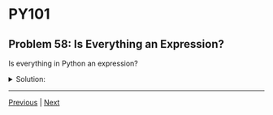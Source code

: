 # PY101
## Problem 58: Is Everything an Expression?

Is everything in Python an expression?

<details>
<summary>Solution:</summary>

No, not everything in Python is an expression.

Statements perform actions but don't evaluate to values. They're instructions that control the flow of your program or define structures.

Examples of things that are NOT expressions:
```python
# Statements (not expressions):
if x > 5:           # if statement
    pass
    
for i in range(5):  # for loop
    pass
    
def my_func():      # function definition
    pass
    
class MyClass:      # class definition
    pass

# But these ARE expressions:
x > 5              # Comparison expression
range(5)           # Function call expression
```

</details>

---

[Previous](057.md) | [Next](059.md)

